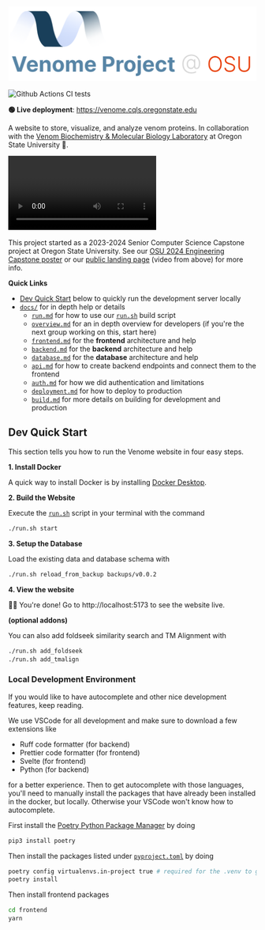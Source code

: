 <img src="./docs/assets/logo-v3.svg" alt="venome title" />


![Github Actions CI tests](https://github.com/venom-biochem-lab/venome/actions/workflows/ci.yml/badge.svg)

**🟢 Live deployment**: https://venome.cqls.oregonstate.edu

A website to store, visualize, and analyze venom proteins. In collaboration with the [Venom Biochemistry & Molecular Biology Laboratory](https://venombiochemistrylab.weebly.com/) at Oregon State University 🦫.

<video autoplay loop src="https://github.com/Venom-Biochem-Lab/venome/assets/65095341/7f0c2fdf-2d06-462a-a57d-2cb043d8141a" ></video>


This project started as a 2023-2024 Senior Computer Science Capstone project at Oregon State University. See our [OSU 2024 Engineering Capstone poster](https://github.com/Venom-Biochem-Lab/venome-poster/blob/main/posters/2024.TheUnknownVenome.CS.094.pdf) or our [public landing page](https://venom-biochem-lab.github.io/venome-poster/) (video from above) for more info.


**Quick Links**

-   [Dev Quick Start](#dev-quick-start) below to quickly run the development server locally
-   [`docs/`](./docs/) for in depth help or details
	- [`run.md`](./docs/run.md) for how to use our [`run.sh`](./run.sh) build script
	- [`overview.md`](./docs/overview.md) for an in depth overview for developers (if you're the next group working on this, start here)
	- [`frontend.md`](./docs/frontend.md) for the **frontend** architecture and help
	- [`backend.md`](./docs/backend.md) for the **backend** architecture and help
	- [`database.md`](./docs/database.md) for the **database** architecture and help
	- [`api.md`](./docs/api.md) for how to create backend endpoints and connect them to the frontend
	- [`auth.md`](./docs/auth.md) for how we did authentication and limitations
	- [`deployment.md`](./docs/deployment.md) for how to deploy to production
	- [`build.md`](./docs/build.md) for more details on building for development and production

## Dev Quick Start

This section tells you how to run the Venome website in four easy steps.

**1. Install Docker**

A quick way to install Docker is by installing [Docker Desktop](https://www.docker.com/products/docker-desktop/). 


**2. Build the Website**

Execute the [`run.sh`](./run.sh) script in your terminal with the command

```bash
./run.sh start
```

**3. Setup the Database**

Load the existing data and database schema with 

```bash
./run.sh reload_from_backup backups/v0.0.2
```

**4. View the website**

🎉🥳 You're done! Go to http://localhost:5173 to see the website live.


**(optional addons)**

You can also add foldseek similarity search and TM Alignment with

```bash
./run.sh add_foldseek
./run.sh add_tmalign
```


### Local Development Environment

If you would like to have autocomplete and other nice development features, keep reading.

We use VSCode for all development and make sure to download a few extensions like

- Ruff code formatter (for backend)
- Prettier code formatter (for frontend)
- Svelte (for frontend)
- Python (for backend)

for a better experience. Then to get autocomplete with those languages, you'll need to manually install the packages that have already been installed in the docker, but locally. Otherwise your VSCode won't know how to autocomplete. 

First install the [Poetry Python Package Manager](https://python-poetry.org/) by doing 

```bash
pip3 install poetry
```

Then install the packages listed under [`pyproject.toml`](./backend/pyproject.toml) by doing 

```bash
poetry config virtualenvs.in-project true # required for the .venv to get created
poetry install
```

Then install frontend packages

```bash
cd frontend
yarn
```


